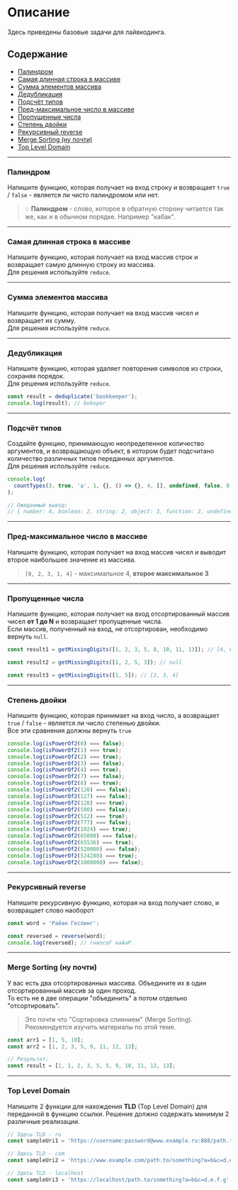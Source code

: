 # Описание
Здесь приведены базовые задачи для лайвкодинга.

## Содержание
* [Палиндром](#Палиндром)
* [Самая длинная строка в массиве](#Самая-длинная-строка-в-массиве)
* [Сумма элементов массива](#Сумма-элементов-массива)
* [Дедубликация](#Дедубликация)
* [Подсчёт типов](#Подсчёт-Типов)
* [Пред-максимальное число в массиве](#Пред-максимальное-число-в-массиве)
* [Пропущенные числа](#Пропущенные-числа)
* [Степень двойки](#Степень-двойки)
* [Рекурсивный reverse](#Рекурсивный-reverse)
* [Merge Sorting (ну почти)](#merge-sorting-ну-почти)
* [Top Level Domain](#Top-Level-Domain)


---
### Палиндром
Напишите функцию, которая получает на вход строку и возвращает `true` / `false` - является ли чисто палиндромом или нет.  
> 💡 **Палиндром** - слово, которое в обратную сторону читается так же, как и в обычном порядке. Например "кабак". 

---
### Самая длинная строка в массиве
Напишите функцию, которая получает на вход массив строк и возвращает самую длинную строку из массива.  
Для решения используйте `reduce`.

---
### Сумма элементов массива
Напишите функцию, которая получает на вход массив чисел и возвращает их сумму.  
Для решения используйте `reduce`.

---
### Дедубликация
Напишите функцию, которая удаляет повторения символов из строки, сохраняя порядок.  
Для решения используйте `reduce`.
```typescript
const result = deduplicate('bookkeeper');
console.log(result); // bokeper
```

---
### Подсчёт типов
Создайте функцию, принимающую неопределенное количество аргументов, и возвращающую объект, в котором будет подсчитано количество различных типов переданных аргументов.  
Для решения используйте `reduce`.
```typescript
console.log(
  countTypes(3, true, 'a', 1, {}, () => {}, 4, [], undefined, false, 0, undefined, () => {}, { a: 30 }, ''),
);

// Ожидаемый вывод:
// { number: 4, boolean: 2, string: 2, object: 3, function: 2, undefined: 2 }
```

---
### Пред-максимальное число в массиве
Напишите функцию, которая получает на вход массив чисел и выводит второе наибольшее значение из массива.
> `[0, 2, 3, 1, 4]` - максимальное 4, **второе максимальное 3**

---
### Пропущенные числа
Напишите функцию, которая получает на вход отсортированный массив чисел **от 1 до N** и возвращает пропущенные числа.  
Если массив, полученный на вход, не отсортирован, необходимо вернуть `null`.
```typescript
const result1 = getMissingDigits([1, 2, 3, 5, 8, 10, 11, 13]); // [4, 6, 7, 9, 12];

const result2 = getMissingDigits([1, 2, 5, 3]); // null

const result3 = getMissingDigits([1, 5]); // [2, 3, 4]
```

---
### Степень двойки
Напишите функцию, которая принимает на вход число, а возвращает `true` / `false` - является ли число степенью двойки.  
Все эти сравнения должны вернуть `true`
```typescript
console.log(isPowerOf2(0) === false);
console.log(isPowerOf2(1) === true);
console.log(isPowerOf2(2) === true);
console.log(isPowerOf2(3) === false);
console.log(isPowerOf2(4) === true);
console.log(isPowerOf2(7) === false);
console.log(isPowerOf2(8) === true);
console.log(isPowerOf2(120) === false);
console.log(isPowerOf2(127) === false);
console.log(isPowerOf2(128) === true);
console.log(isPowerOf2(500) === false);
console.log(isPowerOf2(512) === true);
console.log(isPowerOf2(777) === false);
console.log(isPowerOf2(1024) === true);
console.log(isPowerOf2(65000) === false);
console.log(isPowerOf2(65536) === true);
console.log(isPowerOf2(520000) === false);
console.log(isPowerOf2(524288) === true);
console.log(isPowerOf2(1000000) === false);

```

---
### Рекурсивный reverse
Напишите рекурсивную функцию, которая на вход получает слово, и возвращает слово наоборот
```typescript
const word = 'Райан Гослинг';

const reversed = reverse(word);
console.log(reversed); // гнилсоГ найаР
```

---
<a id="merge-sort-almost"></a>
### Merge Sorting (ну почти)
У вас есть два отсортированных массива. Объедините их в один отсортированный массив за один проход.  
То есть не в две операции "объединить" а потом отдельно "отсортировать".
> Это почти что "Сортировка слиянием" (Merge Sorting).  
> Рекомендуется изучить материалы по этой теме.
```typescript
const arr1 = [1, 5, 10];
const arr2 = [1, 2, 3, 5, 9, 11, 12, 13];

// Результат:
const result = [1, 1, 2, 3, 5, 5, 9, 10, 11, 12, 13];
```

---
### Top Level Domain
Напишите 2 функции для нахождения **TLD** (Top Level Domain) для переданной в функцию ссылки.
Решение должно содержать минимум 2 различные реализации.
```typescript
// Здесь TLD - ru
const sampleUri1 = 'https://username:password@www.example.ru:888/path.to/something?a=b&c=d.e.f.g';

// Здесь TLD - com
const sampleUri2 = 'https://www.example.com/path.to/something?a=b&c=d.e.f.g';

// Здесь TLD - localhost
const sampleUri3 = 'https://localhost/path.to/something?a=b&c=d.e.f.g';
```

